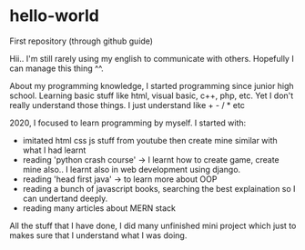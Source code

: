 # hello-world
First repository (through github guide)

Hii.. I'm still rarely using my english to communicate with others. 
Hopefully I can manage this thing ^^.

About my programming knowledge,
I started programming since junior high school.
Learning basic stuff like html, visual basic, c++, php, etc.
Yet I don't really understand those things.
I just understand like + - / * etc

2020, I focused to learn programming by myself.
I started with:
- imitated html css js stuff from youtube then create mine similar with what I had learnt
- reading 'python crash course' -> I learnt how to create game, create mine also.. I learnt also in web development using django.
- reading 'head first java' -> to learn more about OOP
- reading a bunch of javascript books, searching the best explaination so I can undertand deeply.
- reading many articles about MERN stack

All the stuff that I have done, I did many unfinished mini project which just to makes sure that I understand what I was doing.
